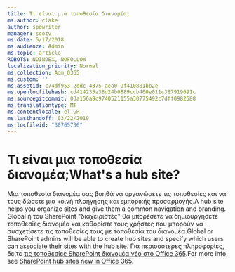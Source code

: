 ```yaml
---
title: Τι είναι μια τοποθεσία διανομέα;
ms.author: clake
author: spowriter
manager: scotv
ms.date: 5/17/2018
ms.audience: Admin
ms.topic: article
ROBOTS: NOINDEX, NOFOLLOW
localization_priority: Normal
ms.collection: Adm_O365
ms.custom: ''
ms.assetid: c74df953-2ddc-4375-aea0-9f410881bb2e
ms.openlocfilehash: cd414235a38d24b0889ccb400e011c387919691c
ms.sourcegitcommit: 03a156a9c9740521155a30775492c7dff0982588
ms.translationtype: MT
ms.contentlocale: el-GR
ms.lasthandoff: 03/22/2019
ms.locfileid: "30765736"
---
```

# <a name="whats-a-hub-site"></a><span data-ttu-id="30029-102">Τι είναι μια τοποθεσία διανομέα;</span><span class="sxs-lookup"><span data-stu-id="30029-102">What's a hub site?</span></span>

<span data-ttu-id="30029-103">Μια τοποθεσία διανομέα σας βοηθά να οργανώσετε τις τοποθεσίες και να τους δώσετε μια κοινή πλοήγησης και εμπορικής προσαρμογής.</span><span class="sxs-lookup"><span data-stu-id="30029-103">A hub site helps you organize sites and give them a common navigation and branding.</span></span> <span data-ttu-id="30029-104">Global ή του SharePoint "διαχειριστές" θα μπορέσετε να δημιουργήσετε τοποθεσίες διανομέα και καθορίστε τους χρήστες που μπορούν να συσχετίσετε τις τοποθεσίες τους με τοποθεσία του διανομέα.</span><span class="sxs-lookup"><span data-stu-id="30029-104">Global or SharePoint admins will be able to create hub sites and specify which users can associate their sites with the hub site.</span></span> <span data-ttu-id="30029-105">Για περισσότερες πληροφορίες, δείτε [τις τοποθεσίες SharePoint διανομέα νέο στο Office 365](https://go.microsoft.com/fwlink/?linkid=869388).</span><span class="sxs-lookup"><span data-stu-id="30029-105">For more info, see [SharePoint hub sites new in Office 365](https://go.microsoft.com/fwlink/?linkid=869388).</span></span>
  

